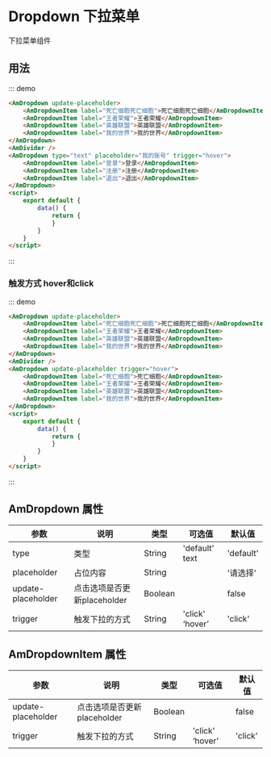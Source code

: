 # Dropdown 下拉菜单
下拉菜单组件

## 用法
::: demo
``` html
<AmDropdown update-placeholder>
    <AmDropdownItem label="死亡细胞死亡细胞">死亡细胞死亡细胞</AmDropdownItem>
    <AmDropdownItem label="王者荣耀">王者荣耀</AmDropdownItem>
    <AmDropdownItem label="英雄联盟">英雄联盟</AmDropdownItem>
    <AmDropdownItem label="我的世界">我的世界</AmDropdownItem>
</AmDropdown>
<AmDivider />
<AmDropdown type="text" placeholder="我的账号" trigger="hover">
    <AmDropdownItem label="登录">登录</AmDropdownItem>
    <AmDropdownItem label="注册">注册</AmDropdownItem>
    <AmDropdownItem label="退出">退出</AmDropdownItem>
</AmDropdown>
<script>
    export default {
        data() {
            return {
            }
        }
    }
</script>
```
:::

### 触发方式 hover和click
::: demo
``` html
<AmDropdown update-placeholder>
    <AmDropdownItem label="死亡细胞死亡细胞">死亡细胞死亡细胞</AmDropdownItem>
    <AmDropdownItem label="王者荣耀">王者荣耀</AmDropdownItem>
    <AmDropdownItem label="英雄联盟">英雄联盟</AmDropdownItem>
    <AmDropdownItem label="我的世界">我的世界</AmDropdownItem>
</AmDropdown>
<AmDivider />
<AmDropdown update-placeholder trigger="hover">
    <AmDropdownItem label="死亡细胞">死亡细胞</AmDropdownItem>
    <AmDropdownItem label="王者荣耀">王者荣耀</AmDropdownItem>
    <AmDropdownItem label="英雄联盟">英雄联盟</AmDropdownItem>
    <AmDropdownItem label="我的世界">我的世界</AmDropdownItem>
</AmDropdown>
<script>
    export default {
        data() {
            return {
            }
        }
    }
</script>
```
:::

## AmDropdown 属性

| 参数       | 说明        | 类型       | 可选值         | 默认值   |
|---------- |------------ |---------- |-------------  |-------- |
| type | 类型 | String | 'default' text | 'default' |
| placeholder | 占位内容 | String | | '请选择' |
| update-placeholder | 点击选项是否更新placeholder | Boolean | | false |
| trigger | 触发下拉的方式 | String | 'click' ‘hover’ | 'click' |

## AmDropdownItem 属性

| 参数       | 说明        | 类型       | 可选值         | 默认值   |
|---------- |------------ |---------- |-------------  |-------- |
| update-placeholder | 点击选项是否更新placeholder | Boolean | | false |
| trigger | 触发下拉的方式 | String | 'click' ‘hover’ | 'click' |

